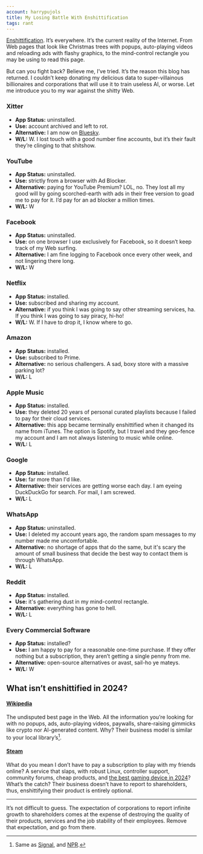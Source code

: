```yaml
---
account: harrypujols
title: My Losing Battle With Enshittification
tags: rant
---
```


[Enshittification](https://en.wikipedia.org/wiki/Enshittification). It’s everywhere. It’s the current reality of the Internet. From Web pages that look like Christmas trees with popups, auto-playing videos and reloading ads with flashy graphics, to the mind-control rectangle you may be using to read this page.

But can you fight back? Believe me, I’ve tried. It’s the reason this blog has returned. I couldn’t keep donating my delicious data to super-villainous billionaires and corporations that will use it to train useless AI, or worse. Let me introduce you to my war against the shitty Web.

### Xitter

- **App Status:** uninstalled.
- **Use:** account archived and left to rot.
- **Alternative:** I am now on [Bluesky](https://bsky.app/profile/harrypujols.bsky.social).
- **W/L:** W. I lost touch with a good number fine accounts, but it’s their fault they’re clinging to that shitshow.

### YouTube

- **App Status:** uninstalled.
- **Use:** strictly from a browser with Ad Blocker.
- **Alternative:** paying for YouTube Premium? LOL, no. They lost all my good will by going scorched-earth with ads in their free version to goad me to pay for it. I’d pay for an ad blocker a million times.
- **W/L:** W

### Facebook

- **App Status:** uninstalled.
- **Use:** on one browser I use exclusively for Facebook, so it doesn’t keep track of my Web surfing.
- **Alternative:** I am fine logging to Facebook once every other week, and not lingering there long.
- **W/L:** W

### Netflix

- **App Status:** installed.
- **Use:** subscribed and sharing my account.
- **Alternative:** if you think I was going to say other streaming services, ha. If you think I was going to say piracy, hi-ho!
- **W/L:** W. If I have to drop it, I know where to go.

### Amazon

- **App Status:** installed.
- **Use:** subscribed to Prime.
- **Alternative:** no serious challengers. A sad, boxy store with a massive parking lot?
- **W/L:** L

### Apple Music

- **App Status:** installed.
- **Use:** they deleted 20 years of personal curated playlists because I failed to pay for their cloud services.
- **Alternative:** this app became terminally enshittified when it changed its name from iTunes. The option is Spotify, but I travel and they geo-fence my account and I am not always listening to music while online.
- **W/L:** L

### Google

- **App Status:** installed.
- **Use:** far more than I'd like.
- **Alternative:** their services are getting worse each day. I am eyeing DuckDuckGo for search. For mail, I am screwed.
- **W/L:** L

### WhatsApp

- **App Status:** uninstalled.
- **Use:** I deleted my account years ago, the random spam messages to my number made me uncomfortable.
- **Alternative:** no shortage of apps that do the same, but it's scary the amount of small business that decide the best way to contact them is through WhatsApp.
- **W/L:** L

### Reddit

- **App Status:** installed.
- **Use:** it's gathering dust in my mind-control rectangle.
- **Alternative:** everything has gone to hell.
- **W/L:** L

### Every Commercial Software

- **App Status:** installed?
- **Use:** I am happy to pay for a reasonable one-time purchase. If they offer nothing but a subscription, they aren’t getting a single penny from me.
- **Alternative:** open-source alternatives or avast, sail-ho ye mateys.
- **W/L:** W

## What isn’t enshittified in 2024?

#### [Wikipedia](https://www.wikipedia.org)

The undisputed best page in the Web. All the information you’re looking for with no popups, ads, auto-playing videos, paywalls, share-raising gimmicks like crypto nor AI-generated content. Why? Their business model is similar to your local library’s[^1].

#### [Steam](https://store.steampowered.com)

What do you mean I don’t have to pay a subscription to play with my friends online? A service that slaps, with robust Linux, controller support, community forums, cheap products, and [the best gaming device in 2024](https://store.steampowered.com/steamdeck)? What’s the catch? Their business doesn’t have to report to shareholders, thus, enshittifying their product is entirely optional.

---

It’s not difficult to guess. The expectation of corporations to report infinite growth to shareholders comes at the expense of destroying the quality of their products, services and the job stability of their employees. Remove that expectation, and go from there.

[^1]: Same as [Signal](https://signal.org), and [NPR](https://www.npr.org).
